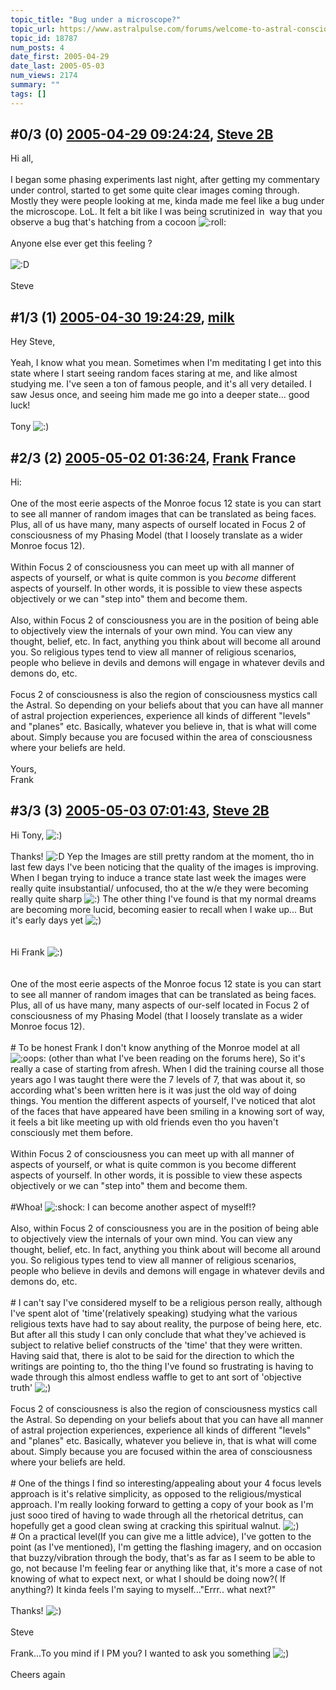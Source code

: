 ```yaml
---
topic_title: "Bug under a microscope?"
topic_url: https://www.astralpulse.com/forums/welcome-to-astral-consciousness!/bug-under-a-microscope
topic_id: 18787
num_posts: 4
date_first: 2005-04-29
date_last: 2005-05-03
num_views: 2174
summary: ""
tags: []
---
```


## \#0/3 (0) [2005-04-29 09:24:24](https://www.astralpulse.com/forums/index.php?msg=162270), [Steve 2B](https://www.astralpulse.com/forums/profile/?u=8938)  ##
<section>
Hi all,
<br>
<br>
I began some phasing experiments last night, after getting my commentary under control, started to get some quite clear images coming through. Mostly they were people looking at me, kinda made me feel like a bug under the microscope. LoL. It felt a bit like I was being scrutinized in  way that you observe a bug that's hatching from a cocoon
<img alt=":roll:" class="smiley" src="https://www.astralpulse.com/forums/Smileys/fugue/rolleyes.png" title="Roll Eyes"/>
<br>
<br>
Anyone else ever get this feeling ?
<br>
<br>
<img alt=":D" class="smiley" src="https://www.astralpulse.com/forums/Smileys/fugue/cheesy.png" title="Cheesy"/>
<br>
<br>
Steve
</section>

## \#1/3 (1) [2005-04-30 19:24:29](https://www.astralpulse.com/forums/index.php?msg=162546), [milk](https://www.astralpulse.com/forums/profile/?u=8208)  ##
<section>
Hey Steve,
<br>
<br>
Yeah, I know what you mean. Sometimes when I'm meditating I get into this state where I start seeing random faces staring at me, and like almost studying me. I've seen a ton of famous people, and it's all very detailed. I saw Jesus once, and seeing him made me go into a deeper state... good luck!
<br>
<br>
Tony
<img alt=":)" class="smiley" src="https://www.astralpulse.com/forums/Smileys/fugue/smiley.png" title="Smiley"/>
</section>

## \#2/3 (2) [2005-05-02 01:36:24](https://www.astralpulse.com/forums/index.php?msg=162754), [Frank](https://www.astralpulse.com/forums/profile/?u=359) France ##
<section>
Hi:
<br>
<br>
One of the most eerie aspects of the Monroe focus 12 state is you can start to see all manner of random images that can be translated as being faces. Plus, all of us have many, many aspects of ourself located in Focus 2 of consciousness of my Phasing Model (that I loosely translate as a wider Monroe focus 12).
<br>
<br>
Within Focus 2 of consciousness you can meet up with all manner of aspects of yourself, or what is quite common is you
<i>
 become
</i>
different aspects of yourself. In other words, it is possible to view these aspects objectively or we can "step into" them and become them.
<br>
<br>
Also, within Focus 2 of consciousness you are in the position of being able to objectively view the internals of your own mind. You can view any thought, belief, etc. In fact, anything you think about will become all around you. So religious types tend to view all manner of religious scenarios, people who believe in devils and demons will engage in whatever devils and demons do, etc.
<br>
<br>
Focus 2 of consciousness is also the region of consciousness mystics call the Astral. So depending on your beliefs about that you can have all manner of astral projection experiences, experience all kinds of different "levels" and "planes" etc. Basically, whatever you believe in, that is what will come about. Simply because you are focused within the area of consciousness where your beliefs are held.
<br>
<br>
Yours,
<br>
Frank
</section>

## \#3/3 (3) [2005-05-03 07:01:43](https://www.astralpulse.com/forums/index.php?msg=162904), [Steve 2B](https://www.astralpulse.com/forums/profile/?u=8938)  ##
<section>
Hi Tony,
<img alt=":)" class="smiley" src="https://www.astralpulse.com/forums/Smileys/fugue/smiley.png" title="Smiley"/>
<br>
<br>
Thanks!
<img alt=":D" class="smiley" src="https://www.astralpulse.com/forums/Smileys/fugue/cheesy.png" title="Cheesy"/>
Yep the Images are still pretty random at the moment, tho in last few days I've been noticing that the quality of the images is improving. When I began trying to induce a trance state last week the images were really quite insubstantial/ unfocused, tho at the w/e they were becoming really quite sharp
<img alt=":)" class="smiley" src="https://www.astralpulse.com/forums/Smileys/fugue/smiley.png" title="Smiley"/>
The other thing I've found is that my normal dreams are becoming more lucid, becoming easier to recall when I wake up... But it's early days yet
<img alt=";)" class="smiley" src="https://www.astralpulse.com/forums/Smileys/fugue/wink.png" title="Wink"/>
<br>
<br>
<br>
Hi Frank
<img alt=":)" class="smiley" src="https://www.astralpulse.com/forums/Smileys/fugue/smiley.png" title="Smiley"/>
<br>
<br>
<br>
One of the most eerie aspects of the Monroe focus 12 state is you can start to see all manner of random images that can be translated as being faces. Plus, all of us have many, many aspects of our-self located in Focus 2 of consciousness of my Phasing Model (that I loosely translate as a wider Monroe focus 12).
<br>
<br>
# To be honest Frank I don't know anything of the Monroe model at all
<img alt=":oops:" class="smiley" src="https://www.astralpulse.com/forums/Smileys/fugue/embarrassed.png" title="embarassed"/>
(other than what I've been reading on the forums here), So it's really a case of starting from afresh. When I did the training course all those years ago I was taught there were the 7 levels of 7, that was about it, so according what's been written here is it was just the old way of doing things. You mention the different aspects of yourself, I've noticed that alot of the faces that have appeared have been smiling in a knowing sort of way, it feels a bit like meeting up with old friends even tho you haven't consciously met them before.
<br>
<br>
Within Focus 2 of consciousness you can meet up with all manner of aspects of yourself, or what is quite common is you become different aspects of yourself. In other words, it is possible to view these aspects objectively or we can "step into" them and become them.
<br>
<br>
#Whoa!
<img alt=":shock:" class="smiley" src="https://www.astralpulse.com/forums/Smileys/fugue/shocked.png" title="Shocked"/>
I can become another aspect of myself!?
<br>
<br>
Also, within Focus 2 of consciousness you are in the position of being able to objectively view the internals of your own mind. You can view any thought, belief, etc. In fact, anything you think about will become all around you. So religious types tend to view all manner of religious scenarios, people who believe in devils and demons will engage in whatever devils and demons do, etc.
<br>
<br>
# I can't say I've considered myself to be a religious person really, although I've spent alot of 'time'(relatively speaking) studying what the various religious texts have had to say about reality, the purpose of being here, etc. But after all this study I can only conclude that what they've achieved is subject to relative belief constructs of the 'time' that they were written. Having said that, there is alot to be said for the direction to which the writings are pointing to, tho the thing I've found so frustrating is having to wade through this almost endless waffle to get to ant sort of 'objective truth'
<img alt=";)" class="smiley" src="https://www.astralpulse.com/forums/Smileys/fugue/wink.png" title="Wink"/>
<br>
<br>
Focus 2 of consciousness is also the region of consciousness mystics call the Astral. So depending on your beliefs about that you can have all manner of astral projection experiences, experience all kinds of different "levels" and "planes" etc. Basically, whatever you believe in, that is what will come about. Simply because you are focused within the area of consciousness where your beliefs are held.
<br>
<br>
# One of the things I find so interesting/appealing about your 4 focus levels approach is it's relative simplicity, as opposed to the religious/mystical approach. I'm really looking forward to getting a copy of your book as I'm just sooo tired of having to wade through all the rhetorical detritus, can hopefully get a good clean swing at cracking this spiritual walnut.
<img alt=";)" class="smiley" src="https://www.astralpulse.com/forums/Smileys/fugue/wink.png" title="Wink"/>
<br>
# On a practical level(If you can give me a little advice), I've gotten to the point (as I've mentioned), I'm getting the flashing imagery, and on occasion that buzzy/vibration through the body, that's as far as I seem to be able to go, not because I'm feeling fear or anything like that, it's more a case of not knowing of what to expect next, or what I should be doing now?( If anything?) It kinda feels I'm saying to myself..."Errr.. what next?"
<br>
<br>
Thanks!
<img alt=":)" class="smiley" src="https://www.astralpulse.com/forums/Smileys/fugue/smiley.png" title="Smiley"/>
<br>
<br>
Steve
<br>
<br>
Frank...To you mind if I PM you? I wanted to ask you something
<img alt=";)" class="smiley" src="https://www.astralpulse.com/forums/Smileys/fugue/wink.png" title="Wink"/>
<br>
<br>
Cheers again
</section>